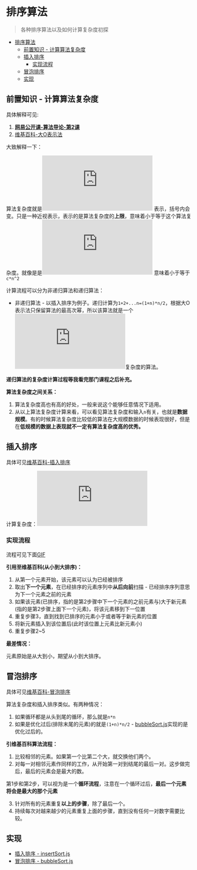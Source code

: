 # 排序算法
> 各种排序算法以及如何计算复杂度初探

<!-- TOC -->

- [排序算法](#排序算法)
  - [前置知识 - 计算算法复杂度](#前置知识---计算算法复杂度)
  - [插入排序](#插入排序)
    - [实现流程](#实现流程)
  - [冒泡排序](#冒泡排序)
  - [实现](#实现)

<!-- /TOC -->

## 前置知识 - 计算算法复杂度

具体解释可见:

1. [**网易公开课-算法导论-第2课**]()
2. [维基百科-大O表示法](https://zh.wikipedia.org/zh-hans/%E5%A4%A7O%E7%AC%A6%E5%8F%B7)

大致解释一下：

算法复杂度就是![img](http://www.sciweavers.org/tex2img.php?eq=%20%5CTheta%20%28%20n%5E%7B2%7D%20%29&bc=White&fc=Black&im=jpg&fs=12&ff=arev&edit=0) 表示，括号内会变。只是一种近视表示，表示的是算法复杂度的**上限**，意味着小于等于这个算法复杂度。就像是是![img](http://www.sciweavers.org/tex2img.php?eq=%20%5CTheta%20%28%20n%5E%7B2%7D%20%29&bc=White&fc=Black&im=jpg&fs=12&ff=arev&edit=0) 意味着小于等于`c*n^2`

计算流程可以分为非递归算法和递归算法：

* 非递归算法 - 以插入排序为例子。递归计算为`1+2+...n=(1+n)*n/2`，根据大O表示法只保留算法的最高次幂，所以该算法就是一个![img](http://www.sciweavers.org/tex2img.php?eq=%20%5CTheta%20%28%20n%5E%7B2%7D%20%29&bc=White&fc=Black&im=jpg&fs=12&ff=arev&edit=0)复杂度的算法。

**递归算法的复杂度计算过程等我看完那门课程之后补充。**

**算法复杂度之间关系：**

1. 算法复杂度高也有高的好处，一般来说这个能够任意情况下适用。
2. 从以上算法复杂度计算来看，可以看见算法复杂度和输入`n`有关，也就是**数据规模**。有的时候算法复杂度比较低的算法在大规模数据的时候表现很好，但是在**低规模的数据上表现就不一定有算法复杂度高的优秀。**

## 插入排序

具体可见[维基百科-插入排序](https://zh.wikipedia.org/wiki/%E6%8F%92%E5%85%A5%E6%8E%92%E5%BA%8F)

计算复杂度：![img](http://www.sciweavers.org/tex2img.php?eq=%20%5CTheta%20%28%20n%5E%7B2%7D%20%29&bc=White&fc=Black&im=jpg&fs=12&ff=arev&edit=0) 

### 实现流程

流程可见下面[GIF](https://zh.wikipedia.org/wiki/%E6%8F%92%E5%85%A5%E6%8E%92%E5%BA%8F#/media/File:Insertion-sort-example-300px.gif)

**引用至维基百科(从小到大排序)：**

1. 从第一个元素开始，该元素可以认为已经被排序
2. 取出**下一个元素**，在已经排序的元素序列中**从后向前**扫描 - 已经排序序列意思为下一个元素之前的元素
3. 如果该元素(已排序，指的是第2步骤中下一个元素的之前元素与)大于新元素(指的是第2步骤上面下一个元素)，将该元素移到下一位置
4. 重复步骤3，直到找到已排序的元素小于或者等于新元素的位置
5. 将新元素插入到该位置后(此时该位置上元素比新元素小)
6. 重复步骤2~5

**最差情况：**

元素原始是从大到小，期望从小到大排序。

## 冒泡排序

具体可见[维基百科-冒泡排序](https://zh.wikipedia.org/wiki/%E5%86%92%E6%B3%A1%E6%8E%92%E5%BA%8F)

算法复杂度和插入排序类似。有两种情况：

1. 如果循环都是从头到尾的循环，那么就是`n*n`
2. 如果是优化过后(排除末尾的元素)的就是`(1+n)*n/2` - [bubbleSort.js]()实现的是优化过后的。

**引维基百科算法流程：**

1. 比较相邻的元素。如果第一个比第二个大，就交换他们两个。
2. 对每一对相邻元素作同样的工作，从开始第一对到结尾的最后一对。这步做完后，最后的元素会是最大的数。

第1步和第2步，可以视为是一个**循环流程**，注意在一个循环过后，**最后一个元素将会是最大的那个元素**

3. 针对所有的元素重复**以上的步骤**，除了最后一个。
4. 持续每次对越来越少的元素重复上面的步骤，直到没有任何一对数字需要比较。

## 实现

* [插入排序 - insertSort.js](https://github.com/JiangWeixian/JS-Books/blob/master/JS%E6%95%B0%E6%8D%AE%E7%BB%93%E6%9E%84%E4%B8%8E%E7%AE%97%E6%B3%95/%E7%AE%97%E6%B3%95%E9%83%A8%E5%88%86/%E6%8E%92%E5%BA%8F%E7%AE%97%E6%B3%95/insertSort.js)
* [冒泡排序 - bubbleSort.js]()